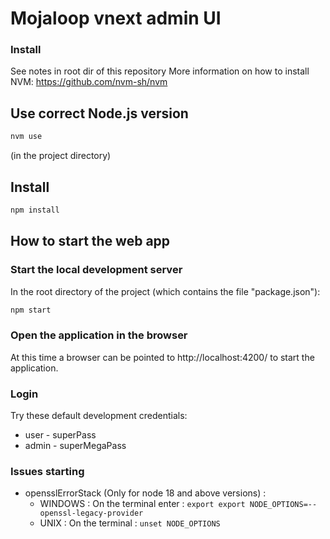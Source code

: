 # Mojaloop vnext admin UI
 

### Install
See notes in root dir of this repository
More information on how to install NVM: https://github.com/nvm-sh/nvm

## Use correct Node.js version
```bash
nvm use
```
(in the project directory)

## Install
```bash
npm install
```

## How to start the web app

### Start the local development server
In the root directory of the project (which contains the file "package.json"):

```bash
npm start
```

### Open the application in the browser

At this time a browser can be pointed to http://localhost:4200/ to start the application.


### Login

Try these default development credentials:
- user - superPass
- admin - superMegaPass


### Issues starting

 - opensslErrorStack (Only for node 18 and above versions) :
    - WINDOWS : On the terminal enter : ```export export NODE_OPTIONS=--openssl-legacy-provider```
    - UNIX : On the terminal : ```unset NODE_OPTIONS```

